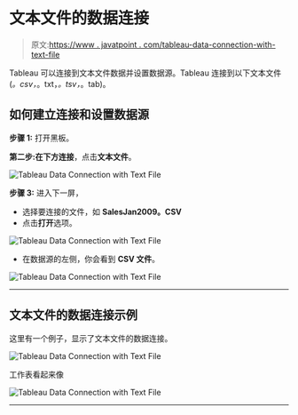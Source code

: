 # 文本文件的数据连接

> 原文:[https://www . javatpoint . com/tableau-data-connection-with-text-file](https://www.javatpoint.com/tableau-data-connection-with-text-file)

Tableau 可以连接到文本文件数据并设置数据源。Tableau 连接到以下文本文件(*。csv，*。txt，*。tsv，*。tab)。

## 如何建立连接和设置数据源

**步骤 1:** 打开黑板。

**第二步:**在**下方连接**，点击**文本文件**。

![Tableau Data Connection with Text File](../Images/93a1bb71593fe805017263eed83eca81.png)

**步骤 3:** 进入下一屏，

*   选择要连接的文件，如 **SalesJan2009。CSV**
*   点击**打开**选项。

![Tableau Data Connection with Text File](../Images/30fd93257205c3da834568d955fa5a46.png)

*   在数据源的左侧，你会看到 **CSV 文件**。

![Tableau Data Connection with Text File](../Images/3f7a3cc5e3a1fd82ff9d64f91dc34a05.png)

* * *

## 文本文件的数据连接示例

这里有一个例子，显示了文本文件的数据连接。

![Tableau Data Connection with Text File](../Images/f6ccd45e8b694b5f41137e70f42f7807.png)

工作表看起来像

![Tableau Data Connection with Text File](../Images/2b65e5e3a3af52145e99c48ebd6b5b26.png)

* * *